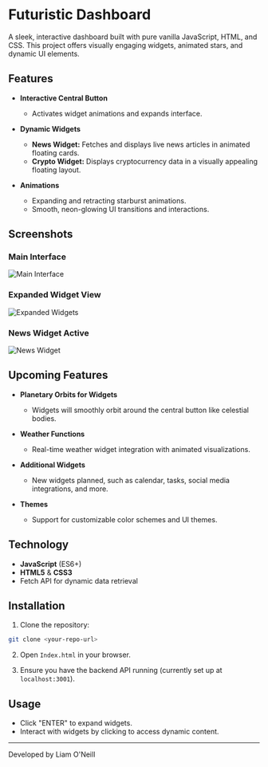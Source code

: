 # Futuristic Dashboard

A sleek, interactive dashboard built with pure vanilla JavaScript, HTML, and CSS. This project offers visually engaging widgets, animated stars, and dynamic UI elements.

## Features

* **Interactive Central Button**

  * Activates widget animations and expands interface.

* **Dynamic Widgets**

  * **News Widget:** Fetches and displays live news articles in animated floating cards.
  * **Crypto Widget:** Displays cryptocurrency data in a visually appealing floating layout.

* **Animations**

  * Expanding and retracting starburst animations.
  * Smooth, neon-glowing UI transitions and interactions.

## Screenshots

### Main Interface

![Main Interface](Screenshot_2025-07-25_013648.png)

### Expanded Widget View

![Expanded Widgets](Screenshot_2025-07-25_013704.png)

### News Widget Active

![News Widget](Screenshot_2025-07-25_013722.png)

## Upcoming Features

* **Planetary Orbits for Widgets**

  * Widgets will smoothly orbit around the central button like celestial bodies.

* **Weather Functions**

  * Real-time weather widget integration with animated visualizations.

* **Additional Widgets**

  * New widgets planned, such as calendar, tasks, social media integrations, and more.

* **Themes**

  * Support for customizable color schemes and UI themes.

##  Technology

* **JavaScript** (ES6+)
* **HTML5** & **CSS3**
* Fetch API for dynamic data retrieval

## Installation

1. Clone the repository:

```bash
git clone <your-repo-url>
```

2. Open `Index.html` in your browser.

3. Ensure you have the backend API running (currently set up at `localhost:3001`).

## Usage

* Click "ENTER" to expand widgets.
* Interact with widgets by clicking to access dynamic content.

---

Developed by Liam O'Neill
